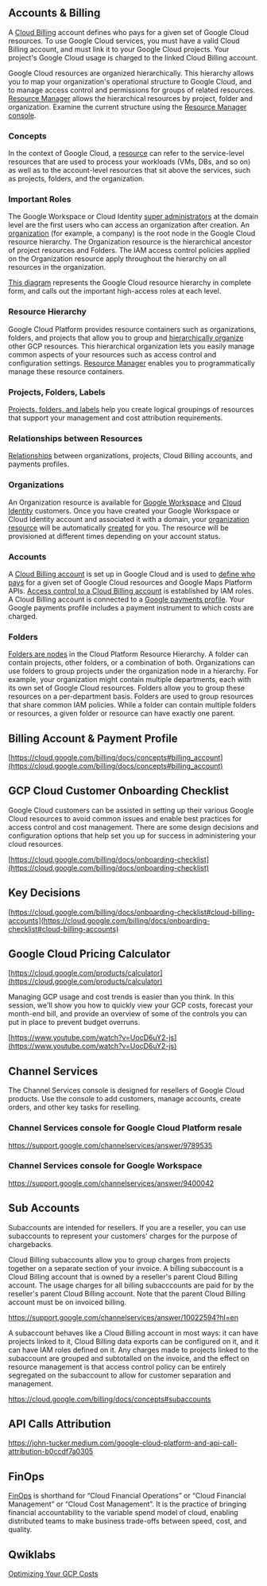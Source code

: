 
## Accounts & Billing


A [Cloud Billing](  https://cloud.google.com/billing/docs   ) account defines who pays for a given set of Google Cloud resources. To use Google Cloud services, you must have a valid Cloud Billing account, and must link it to your Google Cloud projects. Your project's Google Cloud usage is charged to the linked Cloud Billing account.

Google Cloud resources are organized hierarchically. This hierarchy allows you to map your organization's operational structure to Google Cloud, and to manage access control and permissions for groups of related resources.  [Resource Manager](https://cloud.google.com/resource-manager) allows the hierarchical resources by project, folder and organization. Examine the current structure using the [Resource Manager console](https://console.cloud.google.com/cloud-resource-manager).

### Concepts

In the context of Google Cloud, a [resource](https://cloud.google.com/billing/docs/concepts) can refer to the service-level resources that are used to process your workloads (VMs, DBs, and so on) as well as to the account-level resources that sit above the services, such as projects, folders, and the organization.



### Important Roles

The Google Workspace or Cloud Identity [super administrators](https://support.google.com/a/answer/2405986#super_admin) at the domain level are the first users who can access an organization after creation.  An [organization](https://cloud.google.com/resource-manager/docs/cloud-platform-resource-hierarchy#organizations) (for example, a company) is the root node in the Google Cloud resource hierarchy. The Organization resource is the hierarchical ancestor of project resources and Folders. The IAM access control policies applied on the Organization resource apply throughout the hierarchy on all resources in the organization.

[This diagram](https://cloud.google.com/billing/docs/concepts#important_roles) represents the Google Cloud resource hierarchy in complete form, and calls out the important high-access roles at each level.



### Resource Hierarchy

Google Cloud Platform provides resource containers such as organizations, folders, and projects that allow you to group and [hierarchically organize](https://cloud.google.com/resource-manager/docs/cloud-platform-resource-hierarchy#resource-hierarchy-detail) other GCP resources. This hierarchical organization lets you easily manage common aspects of your resources such as access control and configuration settings. [Resource Manager](https://cloud.google.com/resource-manager) enables you to programmatically manage these resource containers.



### Projects, Folders, Labels

[Projects, folders, and labels](https://cloud.google.com/billing/docs/onboarding-checklist#projects-folders-labels) help you create logical groupings of resources that support your management and cost attribution requirements.



### Relationships between Resources

[Relationships](https://cloud.google.com/billing/docs/concepts#relationships-between-resources) between organizations, projects, Cloud Billing accounts, and payments profiles.


### Organizations

An Organization resource is available for [Google Workspace](https://support.google.com/a/answer/53926) and [Cloud Identity](https://cloud.google.com/identity/docs/setup) customers. Once you have created your Google Workspace or Cloud Identity account and associated it with a domain, your [organization resource](https://cloud.google.com/resource-manager/docs/cloud-platform-resource-hierarchy#organizations) will be automatically [created](https://cloud.google.com/resource-manager/docs/creating-managing-organization) for you. The resource will be provisioned at different times depending on your account status.



### Accounts


A [Cloud Billing account](https://cloud.google.com/billing/docs/how-to/manage-billing-account) is set up in Google Cloud and is used to [define who pays](https://cloud.google.com/billing/docs/concepts#overview) for a given set of Google Cloud resources and Google Maps Platform APIs. [Access control to a Cloud Billing account](https://cloud.google.com/billing/docs/how-to/billing-access) is established by IAM roles. A Cloud Billing account is connected to a [Google payments profile](https://support.google.com/paymentscenter/topic/9017382?ref_topic=9037778). Your Google payments profile includes a payment instrument to which costs are charged.


### Folders

[Folders are nodes]((https://cloud.google.com/resource-manager/docs/creating-managing-folders)) in the Cloud Platform Resource Hierarchy. A folder can contain projects, other folders, or a combination of both. Organizations can use folders to group projects under the organization node in a hierarchy. For example, your organization might contain multiple departments, each with its own set of Google Cloud resources. Folders allow you to group these resources on a per-department basis. Folders are used to group resources that share common IAM policies. While a folder can contain multiple folders or resources, a given folder or resource can have exactly one parent.


## Billing Account & Payment Profile


[https://cloud.google.com/billing/docs/concepts#billing_account](https://cloud.google.com/billing/docs/concepts#billing_account)


## GCP Cloud Customer Onboarding Checklist

Google Cloud customers can be assisted in setting up their various Google Cloud resources to avoid common issues and enable best practices for access control and cost management. There are some design decisions and configuration options that help set you up for success in administering your cloud resources.

[https://cloud.google.com/billing/docs/onboarding-checklist](https://cloud.google.com/billing/docs/onboarding-checklist)


## Key Decisions

[https://cloud.google.com/billing/docs/onboarding-checklist#cloud-billing-accounts](https://cloud.google.com/billing/docs/onboarding-checklist#cloud-billing-accounts)


## Google Cloud Pricing Calculator

[https://cloud.google.com/products/calculator](https://cloud.google.com/products/calculator)

Managing GCP usage and cost trends is easier than you think. In this session, we'll show you how to quickly view your GCP costs, forecast your month-end bill, and provide an overview of some of the controls you can put in place to prevent budget overruns.

[https://www.youtube.com/watch?v=UocD6uY2-js](https://www.youtube.com/watch?v=UocD6uY2-js)

## Channel Services

The Channel Services console is designed for resellers of Google Cloud products. Use the console to add customers, manage accounts, create orders, and other key tasks for reselling. 

 

### Channel Services console for Google Cloud Platform resale

https://support.google.com/channelservices/answer/9789535

### Channel Services console for Google Workspace


https://support.google.com/channelservices/answer/9400042

## Sub Accounts

Subaccounts are intended for resellers. If you are a reseller, you can use subaccounts to represent your customers' charges for the purpose of chargebacks.

Cloud Billing subaccounts allow you to group charges from projects together on a separate section of your invoice. A billing subaccount is a Cloud Billing account that is owned by a reseller's parent Cloud Billing account. The usage charges for all billing subacccounts are paid for by the reseller's parent Cloud Billing account. Note that the parent Cloud Billing account must be on invoiced billing.

https://support.google.com/channelservices/answer/10022594?hl=en

A subaccount behaves like a Cloud Billing account in most ways: it can have projects linked to it, Cloud Billing data exports can be configured on it, and it can have IAM roles defined on it. Any charges made to projects linked to the subaccount are grouped and subtotalled on the invoice, and the effect on resource management is that access control policy can be entirely segregated on the subaccount to allow for customer separation and management.

https://cloud.google.com/billing/docs/concepts#subaccounts


## API Calls Attribution

https://john-tucker.medium.com/google-cloud-platform-and-api-call-attribution-b0ccdf7a0305

## FinOps

[FinOps](FinOps) is shorthand for “Cloud Financial Operations” or “Cloud Financial Management” or “Cloud Cost Management”. It is the practice of bringing financial accountability to the variable spend model of cloud, enabling distributed teams to make business trade-offs between speed, cost, and quality.



## Qwiklabs


[Optimizing Your GCP Costs](https://www.qwiklabs.com/quests/97?catalog_rank=%7B%22rank%22%3A4%2C%22num_filters%22%3A0%2C%22has_search%22%3Atrue%7D&search_id=7468028)

